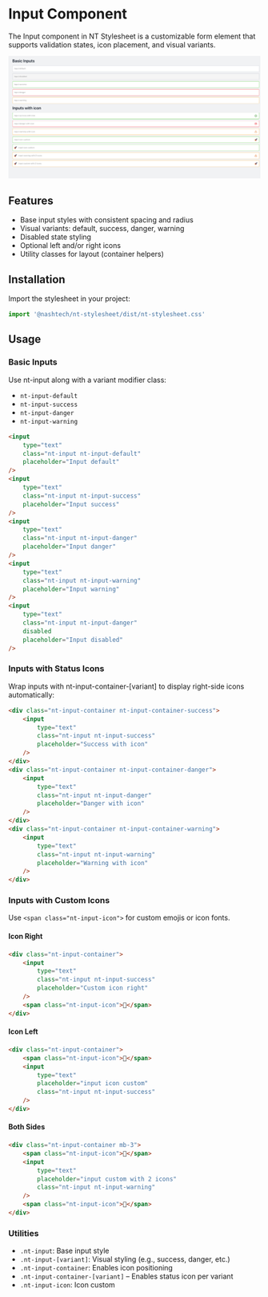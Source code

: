 # Input Component

The Input component in NT Stylesheet is a customizable form element that supports validation states, icon placement, and visual variants.

![alt text](./input.png)

## Features

-   Base input styles with consistent spacing and radius
-   Visual variants: default, success, danger, warning
-   Disabled state styling
-   Optional left and/or right icons
-   Utility classes for layout (container helpers)

## Installation

Import the stylesheet in your project:

```js
import '@nashtech/nt-stylesheet/dist/nt-stylesheet.css'
```

## Usage

### Basic Inputs

Use nt-input along with a variant modifier class:

-   `nt-input-default`
-   `nt-input-success`
-   `nt-input-danger`
-   `nt-input-warning`

```html
<input
    type="text"
    class="nt-input nt-input-default"
    placeholder="Input default"
/>
<input
    type="text"
    class="nt-input nt-input-success"
    placeholder="Input success"
/>
<input
    type="text"
    class="nt-input nt-input-danger"
    placeholder="Input danger"
/>
<input
    type="text"
    class="nt-input nt-input-warning"
    placeholder="Input warning"
/>
<input
    type="text"
    class="nt-input nt-input-danger"
    disabled
    placeholder="Input disabled"
/>
```

### Inputs with Status Icons

Wrap inputs with nt-input-container-[variant] to display right-side icons automatically:

```html
<div class="nt-input-container nt-input-container-success">
    <input
        type="text"
        class="nt-input nt-input-success"
        placeholder="Success with icon"
    />
</div>
<div class="nt-input-container nt-input-container-danger">
    <input
        type="text"
        class="nt-input nt-input-danger"
        placeholder="Danger with icon"
    />
</div>
<div class="nt-input-container nt-input-container-warning">
    <input
        type="text"
        class="nt-input nt-input-warning"
        placeholder="Warning with icon"
    />
</div>
```

### Inputs with Custom Icons

Use `<span class="nt-input-icon">` for custom emojis or icon fonts.

#### Icon Right

```html
<div class="nt-input-container">
    <input
        type="text"
        class="nt-input nt-input-success"
        placeholder="Custom icon right"
    />
    <span class="nt-input-icon">🚀</span>
</div>
```

#### Icon Left

```html
<div class="nt-input-container">
    <span class="nt-input-icon">🚀</span>
    <input
        type="text"
        placeholder="input icon custom"
        class="nt-input nt-input-success"
    />
</div>
```

#### Both Sides

```html
<div class="nt-input-container mb-3">
    <span class="nt-input-icon">🚀</span>
    <input
        type="text"
        placeholder="input custom with 2 icons"
        class="nt-input nt-input-warning"
    />
    <span class="nt-input-icon">🚀</span>
</div>
```

### Utilities

-   `.nt-input`: Base input style
-   `.nt-input-[variant]`: Visual styling (e.g., success, danger, etc.)
-   `.nt-input-container`: Enables icon positioning
-   `.nt-input-container-[variant]` – Enables status icon per variant
-   `.nt-input-icon`: Icon custom
